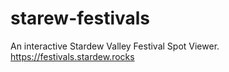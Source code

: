 # starew-festivals

An interactive Stardew Valley Festival Spot Viewer.
<https://festivals.stardew.rocks>
